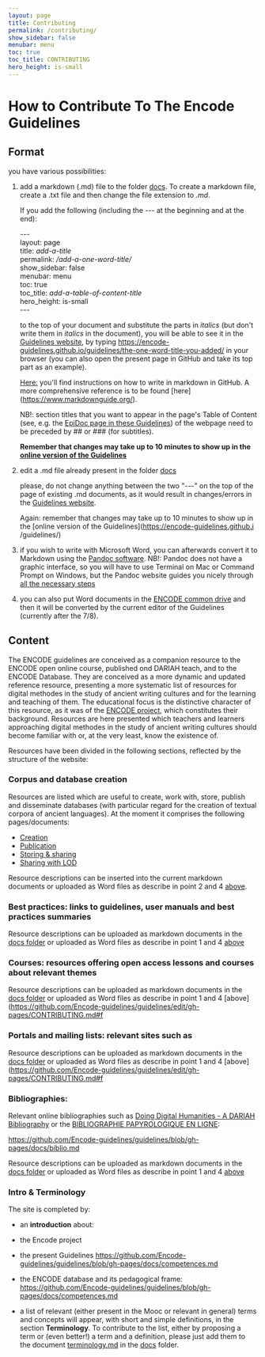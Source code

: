 ```yaml
---
layout: page
title: Contributing
permalink: /contributing/
show_sidebar: false
menubar: menu
toc: true
toc_title: CONTRIBUTING
hero_height: is-small
---
```


# How to Contribute To The Encode Guidelines

## Format

you have various possibilities:

1. add  a markdown (.md) file to the folder [docs](https://github.com/Encode-guidelines/guidelines/tree/gh-pages/docs).
   To create a markdown file, create a .txt file and then change the file extension to *.md*.
   
   If you add the following (including the \--- at the beginning and at the end):  

   \---  
   layout: page  
   title: *add-a-title*  
   permalink: */add-a-one-word-title/*  
   show_sidebar: false  
   menubar: menu  
   toc: true  
   toc_title: *add-a-table-of-content-title*  
   hero_height: is-small  
   \---  

   to the top of your document and substitute the parts in *italics* (but don't write them in *italics* in the document), you will be able to see it
   in the [Guidelines website](https://encode-guidelines.github.io/guidelines/), by typing https://encode-guidelines.github.io/guidelines/the-one-word-title-you-added/ in your browser (you can also open the present page in GitHub and take its top part as an example).

   [Here:](https://docs.github.com/en/get-started/writing-on-github/getting-started-with-writing-and-formatting-on-github/basic-writing-and-formatting-syntax) you'll find instructions on how to write in markdown in GitHub. A more comprehensive reference is to be found [here] (https://www.markdownguide.org/).

   NB!: section titles that you want to appear in the page's Table of Content (see, e.g. the [EpiDoc page in these Guidelines](https://encode-guidelines.github.io/guidelines/epidoc/)) of the webpage need to be preceded by ## or ### (for subtitles).

   **Remember that changes may take up to 10 minutes to show up in the [online version of the Guidelines](https://encode-guidelines.github.io/guidelines/)**
   
2. edit a .md file already present in the folder [docs](https://github.com/Encode-guidelines/guidelines/tree/gh-pages/docs)

   please, do not change anything between the two "---" on the top of the page of existing .md documents, as it would result in changes/errors in the
   [Guidelines website](https://encode-guidelines.github.io/guidelines/).

   Again: remember that changes may take up to 10 minutes to show up in the [online version of the Guidelines](https://encode-guidelines.github.i
   /guidelines/)
 
 3. if you wish to write with Microsoft Word, you can afterwards convert it to Markdown using the [Pandoc software](https://pandoc.org/).
    NB!: Pandoc does not have a graphic interface, so you will have to use Terminal on Mac or Command Prompt on Windows, but the Pandoc website guides
    you nicely through [all the necessary steps](https://pandoc.org/getting-started.html)
 
 4. you can also put Word documents in the [ENCODE common drive](https://drive.google.com/drive/folders/1zrehnzzbwKl4cjvHnlZ1MhNbF_Xt4Ym7) and then it
    will be converted by the current editor of the Guidelines (currently after the 7/8).

## Content

The ENCODE guidelines are conceived as a companion resource to the ENCODE open online course, published ond DARIAH teach, and to the ENCODE Database. They are conceived as a more dynamic and updated reference resource, presenting a more systematic list of resources for digital methodes in the study of ancient writing cultures and for the learning and teaching of them. The educational focus is the distinctive character of this resource, as it was of the [ENCODE project](https://site.unibo.it/encode/en), which constitutes their background.
Resources are here presented which teachers and learners approaching digital methodes in the study of ancient writing cultures should become familiar with or, at the very least, know the existence of. 

Resources have been divided in the following sections, reflected by the structure of the website:

### Corpus and database creation
Resources are listed which are useful to create, work with, store, publish and disseminate databases (with particular regard for the creation of textual corpora of ancient languages). At the moment it comprises the following pages/documents:

- [Creation](https://github.com/Encode-guidelines/guidelines/blob/gh-pages/docs/corpus_db.md)
- [Publication](https://github.com/Encode-guidelines/guidelines/blob/gh-pages/docs/db_publication.md)
- [Storing & sharing](https://github.com/Encode-guidelines/guidelines/blob/gh-pages/docs/db_share_store.md)
- [Sharing with LOD](https://github.com/Encode-guidelines/guidelines/blob/gh-pages/docs/lod.md)
  
Resource descriptions can be inserted into the current markdown documents or uploaded as Word files as describe in point 2 and 4 [above](https://github.com/Encode-guidelines/guidelines/edit/gh-pages/CONTRIBUTING.md#format).

### Best practices: links to guidelines, user manuals and best practices summaries

Resource descriptions can be uploaded as markdown documents in the [docs folder](https://github.com/Encode-guidelines/guidelines/tree/gh-pages/docs) or uploaded as Word files as describe in point 1 and 4 [above](https://github.com/Encode-guidelines/guidelines/edit/gh-pages/CONTRIBUTING.md#format)

### Courses: resources offering open access lessons and courses about relevant themes

Resource descriptions can be uploaded as markdown documents in the [docs folder](https://github.com/Encode-guidelines/guidelines/tree/gh-pages/docs) or uploaded as Word files as describe in point 1 and 4 [above](https://github.com/Encode-guidelines/guidelines/edit/gh-pages/CONTRIBUTING.md#f

### Portals and mailing lists: relevant sites such as 

Resource descriptions can be uploaded as markdown documents in the [docs folder](https://github.com/Encode-guidelines/guidelines/tree/gh-pages/docs) or uploaded as Word files as describe in point 1 and 4 [above](https://github.com/Encode-guidelines/guidelines/edit/gh-pages/CONTRIBUTING.md#f

### Bibliographies:

Relevant online bibliographies such as [Doing Digital Humanities - A DARIAH Bibliography](https://www.zotero.org/groups/113737/doing_digital_humanities_-_a_dariah_bibliography) or the [BIBLIOGRAPHIE PAPYROLOGIQUE
EN LIGNE](http://www.aere-egke.be/BP/):

https://github.com/Encode-guidelines/guidelines/blob/gh-pages/docs/biblio.md

Resource descriptions can be uploaded as markdown documents in the [docs folder](https://github.com/Encode-guidelines/guidelines/tree/gh-pages/docs) or uploaded as Word files as describe in point 1 and 4 [above](https://github.com/Encode-guidelines/guidelines/edit/gh-pages/CONTRIBUTING.md#format)

### Intro & Terminology
The site is completed by:

- an **introduction** about:

 - the Encode project

 - the present Guidelines
   https://github.com/Encode-guidelines/guidelines/blob/gh-pages/docs/competences.md

 - the ENCODE database and its pedagogical frame:
   https://github.com/Encode-guidelines/guidelines/blob/gh-pages/docs/competences.md

- a list of relevant (either present in the Mooc or relevant in general) terms and concepts will appear, with short and simple definitions, in the section **Terminology**. To contribute to the list, either by proposing a term or (even better!) a term and a definition, please just add them to the document [terminology.md](https://github.com/Encode-guidelines/guidelines/blob/gh-pages/docs/terminology.md ) in the [docs](https://github.com/Encode-guidelines/guidelines/tree/gh-pages/docs) folder.
